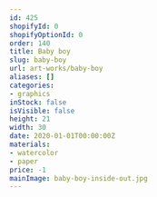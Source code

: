 ```yaml
---
id: 425
shopifyId: 0
shopifyOptionId: 0
order: 140
title: Baby boy
slug: baby-boy
url: art-works/baby-boy
aliases: []
categories:
- graphics
inStock: false
isVisible: false
height: 21
width: 30
date: 2020-01-01T00:00:00Z
materials:
- watercolor
- paper
price: -1
mainImage: baby-boy-inside-out.jpg
---
```

